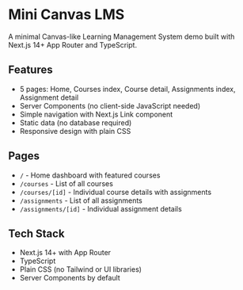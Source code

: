 # Mini Canvas LMS

A minimal Canvas-like Learning Management System demo built with Next.js 14+ App Router and TypeScript.

## Features

- 5 pages: Home, Courses index, Course detail, Assignments index, Assignment detail
- Server Components (no client-side JavaScript needed)
- Simple navigation with Next.js Link component
- Static data (no database required)
- Responsive design with plain CSS

## Pages

- `/` - Home dashboard with featured courses
- `/courses` - List of all courses
- `/courses/[id]` - Individual course details with assignments
- `/assignments` - List of all assignments
- `/assignments/[id]` - Individual assignment details

## Tech Stack

- Next.js 14+ with App Router
- TypeScript
- Plain CSS (no Tailwind or UI libraries)
- Server Components by default
